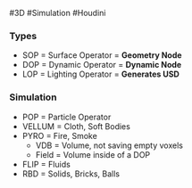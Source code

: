 #3D #Simulation #Houdini

### Types
- SOP = Surface Operator = **Geometry Node**
- DOP = Dynamic Operator = **Dynamic Node**
- LOP = Lighting Operator = **Generates USD**
### Simulation 
- POP = Particle Operator
- VELLUM = Cloth, Soft Bodies
- PYRO = Fire, Smoke
	- VDB = Volume, not saving empty voxels
	- Field = Volume inside of a DOP
- FLIP = Fluids
- RBD = Solids, Bricks, Balls